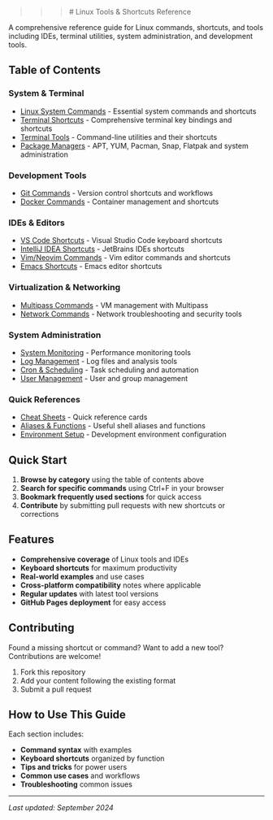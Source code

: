 >>><h># Linux Tools & Shortcuts Reference

A comprehensive reference guide for Linux commands, shortcuts, and tools including IDEs, terminal utilities, system administration, and development tools.

## Table of Contents

### System & Terminal
- [Linux System Commands](/docs/linux-commands/) - Essential system commands and shortcuts
- [Terminal Shortcuts](/docs/terminal-shortcuts/) - Comprehensive terminal key bindings and shortcuts
- [Terminal Tools](/docs/terminal-tools/) - Command-line utilities and their shortcuts
- [Package Managers](/docs/package-managers/) - APT, YUM, Pacman, Snap, Flatpak and system administration

### Development Tools
- [Git Commands](/docs/git-commands/) - Version control shortcuts and workflows
- [Docker Commands](/docs/docker-commands/) - Container management and shortcuts

### IDEs & Editors
- [VS Code Shortcuts](/docs/vscode-shortcuts/) - Visual Studio Code keyboard shortcuts
- [IntelliJ IDEA Shortcuts](/docs/intellij-shortcuts/) - JetBrains IDEs shortcuts
- [Vim/Neovim Commands](/docs/vim-commands/) - Vim editor commands and shortcuts
- [Emacs Shortcuts](/docs/emacs-shortcuts/) - Emacs editor shortcuts

### Virtualization & Networking
- [Multipass Commands](/docs/multipass-commands/) - VM management with Multipass
- [Network Commands](/docs/network-commands/) - Network troubleshooting and security tools

### System Administration
- [System Monitoring](docs/system-monitoring.md) - Performance monitoring tools
- [Log Management](docs/log-management.md) - Log files and analysis tools
- [Cron & Scheduling](docs/cron-scheduling.md) - Task scheduling and automation
- [User Management](docs/user-management.md) - User and group management

### Quick References
- [Cheat Sheets](docs/cheat-sheets/) - Quick reference cards
- [Aliases & Functions](docs/aliases.md) - Useful shell aliases and functions
- [Environment Setup](docs/environment-setup.md) - Development environment configuration

## Quick Start

1. **Browse by category** using the table of contents above
2. **Search for specific commands** using Ctrl+F in your browser
3. **Bookmark frequently used sections** for quick access
4. **Contribute** by submitting pull requests with new shortcuts or corrections

## Features

- **Comprehensive coverage** of Linux tools and IDEs
- **Keyboard shortcuts** for maximum productivity
- **Real-world examples** and use cases
- **Cross-platform compatibility** notes where applicable
- **Regular updates** with latest tool versions
- **GitHub Pages deployment** for easy access

## Contributing

Found a missing shortcut or command? Want to add a new tool? Contributions are welcome!

1. Fork this repository
2. Add your content following the existing format
3. Submit a pull request

## How to Use This Guide

Each section includes:
- **Command syntax** with examples
- **Keyboard shortcuts** organized by function
- **Tips and tricks** for power users
- **Common use cases** and workflows
- **Troubleshooting** common issues

---

*Last updated: September 2024*

